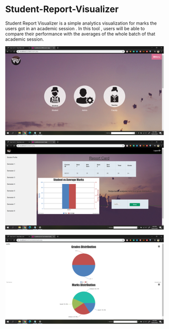 # Student-Report-Visualizer
Student Report Visualizer is a simple analytics visualization for marks the users got in an academic session . In this tool , users will be able to compare their performance with the averages of the whole  batch of that academic session. 

![Home](https://github.com/ajtheb/Student-Report-Visualizer/raw/master/Screenshot%20(39).png)

![Portal](https://github.com/ajtheb/Student-Report-Visualizer/raw/master/Screenshot%20(41).png)

![Pie chart](https://github.com/ajtheb/Student-Report-Visualizer/raw/master/Screenshot%20(42).png)


